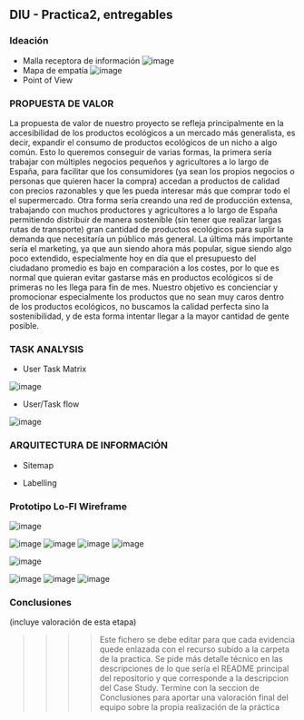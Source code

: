 ## DIU - Practica2, entregables

### Ideación 
* Malla receptora de información
![image](https://github.com/user-attachments/assets/c701f260-c2c2-4be8-9037-be077984a5a6)
* Mapa de empatía
![image](https://github.com/user-attachments/assets/043a7432-6974-41ad-929a-3647a77a36f1)
* Point of View 


### PROPUESTA DE VALOR
La propuesta de valor de nuestro proyecto se refleja principalmente en la accesibilidad de los productos ecológicos a un mercado más generalista, es decir, expandir el consumo
de productos ecológicos de un nicho a algo común. Esto lo queremos conseguir de varias formas, la primera sería trabajar con múltiples negocios pequeños y agricultores a lo largo
de España, para facilitar que los consumidores (ya sean los propios negocios o personas que quieren hacer la compra) accedan a productos de calidad con precios razonables y que 
les pueda interesar más que comprar todo el el supermercado. Otra forma sería creando una red de producción extensa, trabajando con muchos productores y agricultores a lo largo de
España permitiendo distribuir de manera sostenible (sin tener que realizar largas rutas de transporte) gran cantidad de productos ecológicos para suplir la demanda que necesitaría
un público más general. La última más importante sería el marketing, ya que aun siendo ahora más popular, sigue siendo algo poco extendido, especialmente hoy en día que el presupuesto
del ciudadano promedio es bajo en comparación a los costes, por lo que es normal que quieran evitar gastarse más en productos ecológicos si de primeras no les llega para fin de mes. Nuestro
objetivo es concienciar y promocionar especialmente los productos que no sean muy caros dentro de los productos ecológicos, no buscamos la calidad perfecta sino la sostenibilidad, y de esta
forma intentar llegar a la mayor cantidad de gente posible.


### TASK ANALYSIS

* User Task Matrix
  
![image](https://github.com/user-attachments/assets/a9a15861-33f4-4ed8-871c-fa0abc91322b)

* User/Task flow
  
![image](https://github.com/user-attachments/assets/cf61573a-93d4-4c03-83cd-3dd28e42b314)

### ARQUITECTURA DE INFORMACIÓN

* Sitemap

* Labelling 

### Prototipo Lo-FI Wireframe 

![image](https://github.com/user-attachments/assets/035c38ed-22d8-4489-ba0e-00d214ce7c9a)

![image](https://github.com/user-attachments/assets/f498445e-a778-4307-8b3f-d1b19c3e0066)
![image](https://github.com/user-attachments/assets/387325c8-2f54-41dc-9946-bd3c5eb66c2f)
![image](https://github.com/user-attachments/assets/297135e1-96ff-47d6-a331-07c76d55d304)
![image](https://github.com/user-attachments/assets/7aa89f19-3928-4051-94c2-da165d5f0b5d)

![image](https://github.com/user-attachments/assets/b0f11702-bbf0-4ffe-b4d8-caffe80d629b)

![image](https://github.com/user-attachments/assets/b2dc7ecd-092e-43af-aa4a-4ba98f84e8d5)
![image](https://github.com/user-attachments/assets/0c9d46b5-c1e0-4de1-a5d6-a574b4b63c26)
![image](https://github.com/user-attachments/assets/20dc16a5-2eda-42fd-b87e-8ffc6065a75a)

### Conclusiones  
(incluye valoración de esta etapa)


>>>> Este fichero se debe editar para que cada evidencia quede enlazada con el recurso subido a la carpeta de la practica. Se pide más detalle técnico en las descripciones de lo que sería el README principal del repositorio y que corresponde a la descripcion del Case Study.
>>>> Termine con la seccion de Conclusiones para aportar una valoración final del equipo sobre la propia realización de la práctica
